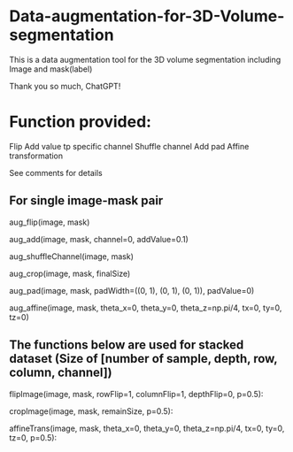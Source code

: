 # Data-augmentation-for-3D-Volume-segmentation
This is a data augmentation tool for the 3D volume segmentation including Image and mask(label)

Thank you so much, ChatGPT!



# Function provided:
Flip
Add value tp specific channel
Shuffle channel
Add pad
Affine transformation

See comments for details


## For single image-mask pair
<!-- upside-down/left-right/bottom-up flip-->
aug_flip(image, mask) 

<!-- add value to the image.
 default channel is 0
 default add value is 0.1 (please set it between 0 and 1)-->
aug_add(image, mask, channel=0, addValue=0.1)

<!-- shuffle the channel of the image-->
aug_shuffleChannel(image, mask)

<!-- randomly crop the original image and mask to the Size [depth, row, column]
 the image and the mask will be rescaled to the original size-->
aug_crop(image, mask, finalSize)

<!-- Pad value to the image. padWidth = (depth, row, column)-->
aug_pad(image, mask, padWidth=((0, 1), (0, 1), (0, 1)), padValue=0)

<!-- affine transfomation to the image.-->
aug_affine(image, mask, theta_x=0, theta_y=0, theta_z=np.pi/4, tx=0, ty=0, tz=0)

## The functions below are used for stacked dataset (Size of [number of sample, depth, row, column, channel])

flipImage(image, mask, rowFlip=1, columnFlip=1, depthFlip=0, p=0.5):

cropImage(image, mask, remainSize, p=0.5):

affineTrans(image, mask, theta_x=0, theta_y=0, theta_z=np.pi/4, tx=0, ty=0, tz=0, p=0.5):
